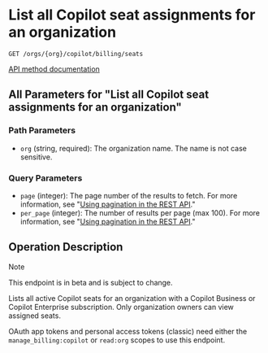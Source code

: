 # List all Copilot seat assignments for an organization

`GET /orgs/{org}/copilot/billing/seats`

[API method documentation](https://docs.github.com/rest/copilot/copilot-user-management#list-all-copilot-seat-assignments-for-an-organization)

## All Parameters for "List all Copilot seat assignments for an organization"

### Path Parameters

- `org` (string, required): The organization name. The name is not case sensitive.
### Query Parameters

- `page` (integer): The page number of the results to fetch. For more information, see "[Using pagination in the REST API](https://docs.github.com/rest/using-the-rest-api/using-pagination-in-the-rest-api)."
- `per_page` (integer): The number of results per page (max 100). For more information, see "[Using pagination in the REST API](https://docs.github.com/rest/using-the-rest-api/using-pagination-in-the-rest-api)."

## Operation Description

> [!NOTE]
> This endpoint is in beta and is subject to change.

Lists all active Copilot seats for an organization with a Copilot Business or Copilot Enterprise subscription.
Only organization owners can view assigned seats.

OAuth app tokens and personal access tokens (classic) need either the `manage_billing:copilot` or `read:org` scopes to use this endpoint.
